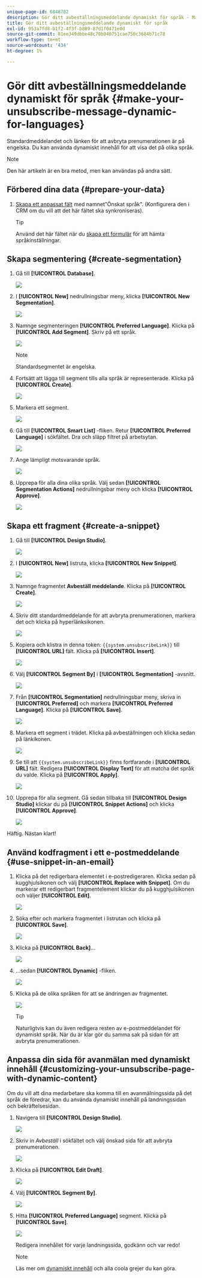 ```yaml
---
unique-page-id: 6848782
description: Gör ditt avbeställningsmeddelande dynamiskt för språk - Marketo Docs - produktdokumentation
title: Gör ditt avbeställningsmeddelande dynamiskt för språk
exl-id: 953a7fd8-b1f2-4f3f-b889-87d1f0471e0d
source-git-commit: 81ee349dbbe48c70b040751cae750c3684b71c78
workflow-type: tm+mt
source-wordcount: '434'
ht-degree: 1%

---
```


# Gör ditt avbeställningsmeddelande dynamiskt för språk {#make-your-unsubscribe-message-dynamic-for-languages}

Standardmeddelandet och länken för att avbryta prenumerationen är på engelska. Du kan använda dynamiskt innehåll för att visa det på olika språk.

>[!NOTE]
>
>Den här artikeln är en bra metod, men kan användas på andra sätt.

## Förbered dina data {#prepare-your-data}

1. [Skapa ett anpassat fält](/help/marketo/product-docs/administration/field-management/create-a-custom-field-in-marketo.md) med namnet&quot;Önskat språk&quot;. (Konfigurera den i CRM om du vill att det här fältet ska synkroniseras).

   >[!TIP]
   >
   >Använd det här fältet när du [skapa ett formulär](/help/marketo/product-docs/demand-generation/forms/creating-a-form/create-a-form.md) för att hämta språkinställningar.

## Skapa segmentering {#create-segmentation}

1. Gå till **[!UICONTROL Database]**.

   ![](assets/make-your-unsubscribe-message-dynamic-for-languages-1.png)

1. I **[!UICONTROL New]** nedrullningsbar meny, klicka **[!UICONTROL New Segmentation]**.

   ![](assets/make-your-unsubscribe-message-dynamic-for-languages-2.png)

1. Namnge segmenteringen **[!UICONTROL Preferred Language]**. Klicka på **[!UICONTROL Add Segment]**. Skriv på ett språk.

   ![](assets/make-your-unsubscribe-message-dynamic-for-languages-3.png)

   >[!NOTE]
   >
   >Standardsegmentet är engelska.

1. Fortsätt att lägga till segment tills alla språk är representerade. Klicka på **[!UICONTROL Create]**.

   ![](assets/make-your-unsubscribe-message-dynamic-for-languages-4.png)

1. Markera ett segment.

   ![](assets/make-your-unsubscribe-message-dynamic-for-languages-5.png)

1. Gå till **[!UICONTROL Smart List]** -fliken. Retur **[!UICONTROL Preferred Language]** i sökfältet. Dra och släpp filtret på arbetsytan.

   ![](assets/make-your-unsubscribe-message-dynamic-for-languages-6.png)

1. Ange lämpligt motsvarande språk.

   ![](assets/make-your-unsubscribe-message-dynamic-for-languages-7.png)

1. Upprepa för alla dina olika språk. Välj sedan **[!UICONTROL Segmentation Actions]** nedrullningsbar meny och klicka **[!UICONTROL Approve]**.

   ![](assets/make-your-unsubscribe-message-dynamic-for-languages-8.png)

## Skapa ett fragment {#create-a-snippet}

1. Gå till **[!UICONTROL Design Studio]**.

   ![](assets/make-your-unsubscribe-message-dynamic-for-languages-9.png)

1. I **[!UICONTROL New]** listruta, klicka **[!UICONTROL New Snippet]**.

   ![](assets/make-your-unsubscribe-message-dynamic-for-languages-10.png)

1. Namnge fragmentet **Avbeställ meddelande**. Klicka på **[!UICONTROL Create]**.

   ![](assets/make-your-unsubscribe-message-dynamic-for-languages-11.png)

1. Skriv ditt standardmeddelande för att avbryta prenumerationen, markera det och klicka på hyperlänksikonen.

   ![](assets/make-your-unsubscribe-message-dynamic-for-languages-12.png)

1. Kopiera och klistra in denna token: `{{system.unsubscribeLink}}` till **[!UICONTROL URL]** fält. Klicka på **[!UICONTROL Insert]**.

   ![](assets/make-your-unsubscribe-message-dynamic-for-languages-13.png)

1. Välj **[!UICONTROL Segment By]** i **[!UICONTROL Segmentation]** -avsnitt.

   ![](assets/make-your-unsubscribe-message-dynamic-for-languages-14.png)

1. Från **[!UICONTROL Segmentation]** nedrullningsbar meny, skriva in **[!UICONTROL Preferred]** och markera **[!UICONTROL Preferred Language]**. Klicka på **[!UICONTROL Save]**.

   ![](assets/make-your-unsubscribe-message-dynamic-for-languages-15.png)

1. Markera ett segment i trädet. Klicka på avbeställningen och klicka sedan på länkikonen.

   ![](assets/make-your-unsubscribe-message-dynamic-for-languages-16.png)

1. Se till att `{{system.unsubscribeLink}}` finns fortfarande i **[!UICONTROL URL]** fält. Redigera **[!UICONTROL Display Text]** för att matcha det språk du valde. Klicka på **[!UICONTROL Apply]**.

   ![](assets/make-your-unsubscribe-message-dynamic-for-languages-17.png)

1. Upprepa för alla segment. Gå sedan tillbaka till **[!UICONTROL Design Studio]** klickar du på **[!UICONTROL Snippet Actions]** och klicka **[!UICONTROL Approve]**.

   ![](assets/make-your-unsubscribe-message-dynamic-for-languages-18.png)

Häftig. Nästan klart!

## Använd kodfragment i ett e-postmeddelande {#use-snippet-in-an-email}

1. Klicka på det redigerbara elementet i e-postredigeraren. Klicka sedan på kugghjulsikonen och välj **[!UICONTROL Replace with Snippet]**. Om du markerar ett redigerbart fragmentelement klickar du på kugghjulsikonen och väljer **[!UICONTROL Edit]**.

   ![](assets/make-your-unsubscribe-message-dynamic-for-languages-19.png)

1. Söka efter och markera fragmentet i listrutan och klicka på **[!UICONTROL Save]**.

   ![](assets/make-your-unsubscribe-message-dynamic-for-languages-20.png)

1. Klicka på **[!UICONTROL Back]**...

   ![](assets/make-your-unsubscribe-message-dynamic-for-languages-21.png)

1. ...sedan **[!UICONTROL Dynamic]** -fliken.

   ![](assets/make-your-unsubscribe-message-dynamic-for-languages-22.png)

1. Klicka på de olika språken för att se ändringen av fragmentet.

   ![](assets/make-your-unsubscribe-message-dynamic-for-languages-23.png)

   >[!TIP]
   >
   >Naturligtvis kan du även redigera resten av e-postmeddelandet för dynamiskt språk. När du är klar gör du samma sak på sidan för att avbryta prenumerationen.

## Anpassa din sida för avanmälan med dynamiskt innehåll {#customizing-your-unsubscribe-page-with-dynamic-content}

Om du vill att dina medarbetare ska komma till en avanmälningssida på det språk de föredrar, kan du använda dynamiskt innehåll på landningssidan och bekräftelsesidan.

1. Navigera till **[!UICONTROL Design Studio]**.

   ![](assets/make-your-unsubscribe-message-dynamic-for-languages-24.png)

1. Skriv in _Avbeställ_ i sökfältet och välj önskad sida för att avbryta prenumerationen.

   ![](assets/make-your-unsubscribe-message-dynamic-for-languages-25.png)

1. Klicka på **[!UICONTROL Edit Draft]**.

   ![](assets/make-your-unsubscribe-message-dynamic-for-languages-26.png)

1. Välj **[!UICONTROL Segment By]**.

   ![](assets/make-your-unsubscribe-message-dynamic-for-languages-27.png)

1. Hitta **[!UICONTROL Preferred Language]** segment. Klicka på **[!UICONTROL Save]**.

   ![](assets/make-your-unsubscribe-message-dynamic-for-languages-28.png)

   Redigera innehållet för varje landningssida, godkänn och var redo!

   >[!NOTE]
   >
   >Läs mer om [dynamiskt innehåll](/help/marketo/product-docs/personalization/segmentation-and-snippets/segmentation/understanding-dynamic-content.md) och alla coola grejer du kan göra.
